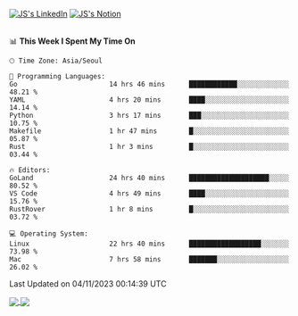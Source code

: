 
[![JS's LinkedIn](https://img.shields.io/badge/LinkedIn-blue?style=for-the-badge&logo=linkedin)](https://www.linkedin.com/in/jaeseung-lee-5a2a32139/) 
[![JS's Notion](https://img.shields.io/badge/Notion-black?style=for-the-badge&logo=notion)](https://bit.ly/ljswiki1) <br><br>
<!-- ![JS's GitHub stats](https://github-readme-stats-lemon-five.vercel.app/api?username=tkxkd0159&hide=contribs,prs,stars,issues&show_icons=true&theme=react&include_all_commits=true)   -->
<!-- ![Top Langs](https://github-readme-stats-lemon-five.vercel.app/api/top-langs/?username=tkxkd0159&layout=compact&hide=jupyter%20notebook,scss,html,css&langs_count=10)  -->


<!--START_SECTION:waka-->
📊 **This Week I Spent My Time On** 

```text
🕑︎ Time Zone: Asia/Seoul

💬 Programming Languages: 
Go                       14 hrs 46 mins      ████████████░░░░░░░░░░░░░   48.21 % 
YAML                     4 hrs 20 mins       ████░░░░░░░░░░░░░░░░░░░░░   14.14 % 
Python                   3 hrs 17 mins       ███░░░░░░░░░░░░░░░░░░░░░░   10.75 % 
Makefile                 1 hr 47 mins        █░░░░░░░░░░░░░░░░░░░░░░░░   05.87 % 
Rust                     1 hr 3 mins         █░░░░░░░░░░░░░░░░░░░░░░░░   03.44 % 

🔥 Editors: 
GoLand                   24 hrs 40 mins      ████████████████████░░░░░   80.52 % 
VS Code                  4 hrs 49 mins       ████░░░░░░░░░░░░░░░░░░░░░   15.76 % 
RustRover                1 hr 8 mins         █░░░░░░░░░░░░░░░░░░░░░░░░   03.72 % 

💻 Operating System: 
Linux                    22 hrs 40 mins      ██████████████████░░░░░░░   73.98 % 
Mac                      7 hrs 58 mins       ███████░░░░░░░░░░░░░░░░░░   26.02 % 
```


 Last Updated on 04/11/2023 00:14:39 UTC
<!--END_SECTION:waka-->

<a href="https://github.com/tkxkd0159/dsalgo">
  <img align="center" src="https://github-readme-stats-lemon-five.vercel.app/api/pin/?username=tkxkd0159&repo=dsalgo&theme=react" />
</a>
<a href="https://github.com/tkxkd0159/books">
  <img align="center" src="https://github-readme-stats-lemon-five.vercel.app/api/pin/?username=tkxkd0159&repo=books&theme=react" />
</a>

<!---
- 🔭 I’m currently working on ...
- 🌱 I’m currently learning blockchain and distributed network
- 👯 I’m looking to collaborate on ...
- 🤔 I’m looking for help with ...
- 💬 Ask me about ...
- 📫 How to reach me: ...
- 😄 Pronouns: ...
- ⚡ Fun fact: ...
-->
